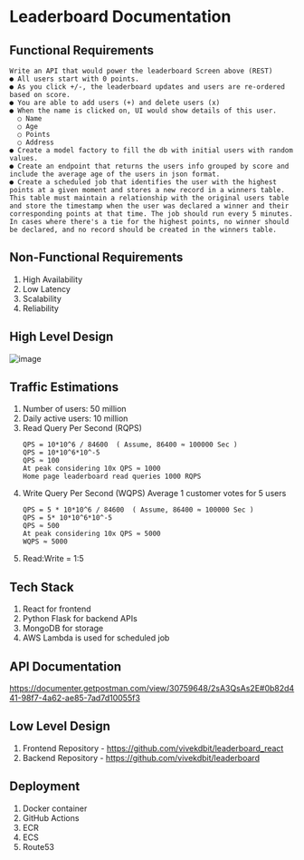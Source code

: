 # Leaderboard Documentation

## Functional Requirements
    Write an API that would power the leaderboard Screen above (REST)
    ● All users start with 0 points.
    ● As you click +/-, the leaderboard updates and users are re-ordered based on score.
    ● You are able to add users (+) and delete users (x)
    ● When the name is clicked on, UI would show details of this user.
      ○ Name
      ○ Age
      ○ Points
      ○ Address
    ● Create a model factory to fill the db with initial users with random values.
    ● Create an endpoint that returns the users info grouped by score and include the average age of the users in json format.
    ● Create a scheduled job that identifies the user with the highest points at a given moment and stores a new record in a winners table. This table must maintain a relationship with the original users table and store the timestamp when the user was declared a winner and their corresponding points at that time. The job should run every 5 minutes. In cases where there's a tie for the highest points, no winner should be declared, and no record should be created in the winners table.

## Non-Functional Requirements
  1. High Availability
  2. Low Latency
  3. Scalability
  4. Reliability

## High Level Design
![image](https://github.com/vivekdbit/leaderboard-doc/assets/44405152/5075fc1c-b350-4e05-b4ac-9946814358d0)


## Traffic Estimations
1. Number of users: 50 million
2. Daily active users: 10 million
3. Read Query Per Second (RQPS)
    ```QPS = 10*10^6 / 24*60*60 
    QPS = 10*10^6 / 84600  ( Assume, 86400 ≈ 100000 Sec ) 
    QPS = 10*10^6*10^-5
    QPS ≈ 100
   At peak considering 10x QPS ≈ 1000
   Home page leaderboard read queries 1000 RQPS
    ```
4. Write Query Per Second (WQPS)
    Average 1 customer votes for 5 users
    ```
    QPS = 5 * 10*10^6 / 84600  ( Assume, 86400 ≈ 100000 Sec ) 
    QPS = 5* 10*10^6*10^-5
    QPS ≈ 500
    At peak considering 10x QPS ≈ 5000
    WQPS ≈ 5000
    ```
5. Read:Write = 1:5

## Tech Stack
1. React for frontend
2. Python Flask for backend APIs
3. MongoDB for storage
4. AWS Lambda is used for scheduled job

## API Documentation
https://documenter.getpostman.com/view/30759648/2sA3QsAs2E#0b82d441-98f7-4a62-ae85-7ad7d10055f3

## Low Level Design
1. Frontend Repository - https://github.com/vivekdbit/leaderboard_react
2. Backend Repository - https://github.com/vivekdbit/leaderboard

## Deployment
1. Docker container
2. GitHub Actions
3. ECR
4. ECS
5. Route53
